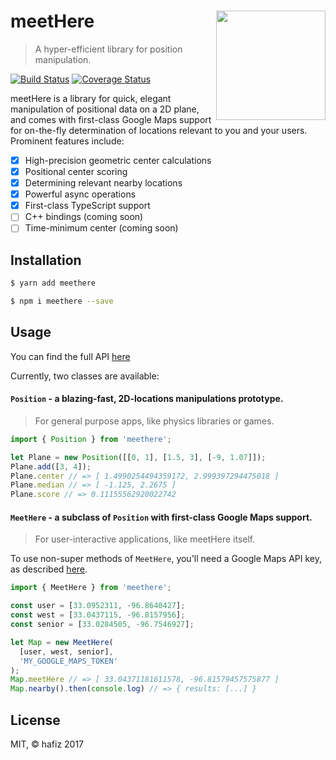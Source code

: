# meetHere <img src="https://cdn.rawgit.com/ayazhafiz/meetHere/master/meetHere.svg" height=175 align="right"/>
> A hyper-efficient library for position manipulation.

[![Build Status](https://travis-ci.org/ayazhafiz/meetHere.svg?branch=master)](https://travis-ci.org/ayazhafiz/meetHere)
[![Coverage Status](https://coveralls.io/repos/github/ayazhafiz/meetHere/badge.svg?branch=master)](https://coveralls.io/github/ayazhafiz/meetHere?branch=master)

meetHere is a library for quick, elegant manipulation of positional data on a 2D
plane, and comes with first-class Google Maps support for on-the-fly
determination of locations relevant to you and your users. Prominent features
include:
- [x] High-precision geometric center calculations
- [x] Positional center scoring
- [x] Determining relevant nearby locations
- [x] Powerful async operations
- [x] First-class TypeScript support
- [ ] C++ bindings (coming soon)
- [ ] Time-minimum center (coming soon)

## Installation
```bash
$ yarn add meethere
```

```bash
$ npm i meethere --save
```

## Usage
You can find the full API [here](http://meethere.ayazhafiz.com/docs)

Currently, two classes are available:

#### `Position` - a blazing-fast, 2D-locations manipulations prototype.
> For general purpose apps, like physics libraries or games.

```javascript
import { Position } from 'meethere';

let Plane = new Position([[0, 1], [1.5, 3], [-9, 1.07]]);
Plane.add([3, 4]);
Plane.center // => [ 1.4990254494359172, 2.999397294475018 ]
Plane.median // => [ -1.125, 2.2675 ]
Plane.score // => 0.11155562920022742
```

#### `MeetHere` - a subclass of `Position` with first-class Google Maps support.
> For user-interactive applications, like meetHere itself.

To use non-super methods of `MeetHere`, you'll need a Google Maps API key, as
described
[here](https://github.com/googlemaps/google-maps-services-js#api-keys).

```javascript
import { MeetHere } from 'meethere';

const user = [33.0952311, -96.8640427];
const west = [33.0437115, -96.8157956];
const senior = [33.0284505, -96.7546927];

let Map = new MeetHere(
  [user, west, senior],
  'MY_GOOGLE_MAPS_TOKEN'
);
Map.meetHere // => [ 33.04371181611578, -96.81579457575877 ]
Map.nearby().then(console.log) // => { results: [...] }
```

## License
MIT, &copy; hafiz 2017
